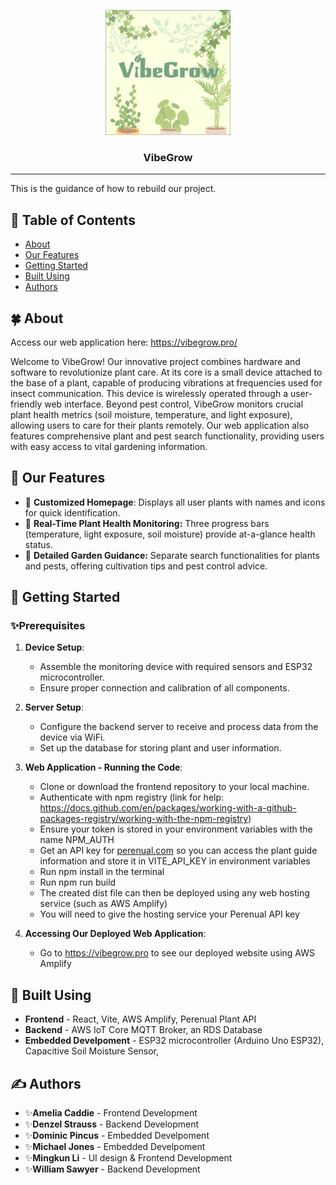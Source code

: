 <p align="center">
  <a href="" rel="noopener">
 <img width=200px height=200px src="./src/assets/img/Logo.png" alt="Project logo"></a>
</p>

<h3 align="center">VibeGrow</h3>

---

<p > This is the guidance of how to rebuild our project.</p>

## 🌺 Table of Contents

- [About](#about)
- [Our Features](#our_features)
- [Getting Started](#getting_started)
- [Built Using](#built_using)
- [Authors](#authors)

## 🍀 About <a name = "about"></a>

Access our web application here: https://vibegrow.pro/ 

Welcome to VibeGrow! Our innovative project combines hardware and software to revolutionize plant care. At its core is a small device attached to the base of a plant, capable of producing vibrations at frequencies used for insect communication. This device is wirelessly operated through a user-friendly web interface.
Beyond pest control, VibeGrow monitors crucial plant health metrics (soil moisture, temperature, and light exposure), allowing users to care for their plants remotely. Our web application also features comprehensive plant and pest search functionality, providing users with easy access to vital gardening information.

## 🌷 Our Features<a name = "our_features"></a>

- 💫 **Customized Homepage**: Displays all user plants with names and icons for quick identification.
- 💫 **Real-Time Plant Health Monitoring:** Three progress bars (temperature, light exposure, soil moisture) provide at-a-glance health status.
- 💫 **Detailed Garden Guidance:** Separate search functionalities for plants and pests, offering cultivation tips and pest control advice.

## 🙉 Getting Started <a name = "getting_started"></a>

### ✨Prerequisites

1. **Device Setup**:
   - Assemble the monitoring device with required sensors and ESP32 microcontroller.
   - Ensure proper connection and calibration of all components.

2. **Server Setup**:
   - Configure the backend server to receive and process data from the device via WiFi.
   - Set up the database for storing plant and user information.

3. **Web Application - Running the Code**:
   - Clone or download the frontend repository to your local machine. 
   - Authenticate with npm registry (link for help: https://docs.github.com/en/packages/working-with-a-github-packages-registry/working-with-the-npm-registry)
   - Ensure your token is stored in your environment variables with the name NPM_AUTH
   - Get an API key for [perenual.com](https://perenual.com/docs/api) so you can access the plant guide information and store it in VITE_API_KEY in environment variables
   - Run npm install in the terminal
   - Run npm run build
   - The created dist file can then be deployed using any web hosting service (such as AWS Amplify)
   - You will need to give the hosting service your Perenual API key

4. **Accessing Our Deployed Web Application**:
   - Go to https://vibegrow.pro to see our deployed website using AWS Amplify


## 🐜 Built Using <a name = "built_using"></a>

- **Frontend** - React, Vite, AWS Amplify, Perenual Plant API
- **Backend** - AWS IoT Core MQTT Broker, an RDS Database
- **Embedded Develpoment** - ESP32 microcontroller (Arduino Uno ESP32), Capacitive Soil Moisture Sensor,

## ✍️ Authors <a name = "authors"></a>

- ✨**Amelia Caddie** - Frontend Development
- ✨**Denzel Strauss** - Backend Development
- ✨**Dominic Pincus** - Embedded Develpoment
- ✨**Michael Jones** - Embedded Develpoment
- ✨**Mingkun Li** - UI design & Frontend Development
- ✨**William Sawyer** - Backend Development


